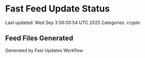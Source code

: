 # Fast Feed Update Status
Last updated: Wed Sep  3 06:50:54 UTC 2025
Categories: crypto

## Feed Files Generated

Generated by Fast Updates Workflow
